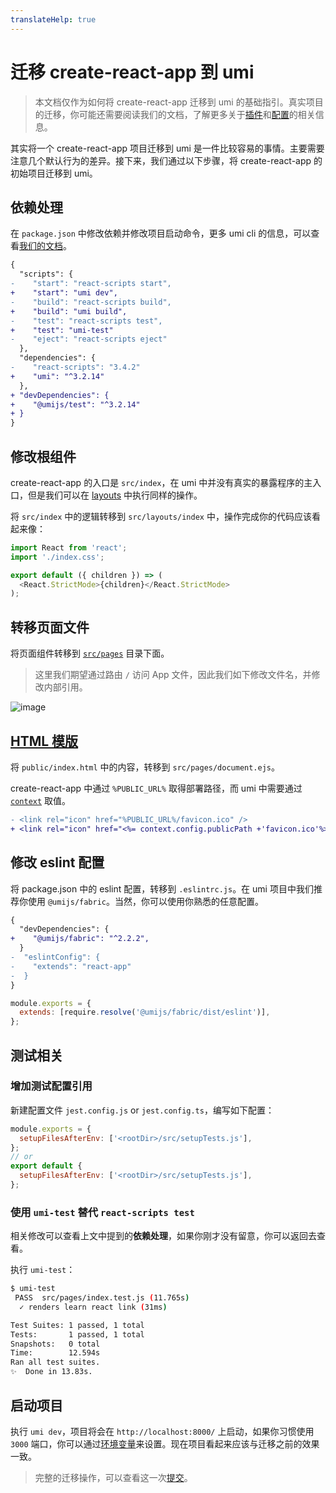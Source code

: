 ```yaml
---
translateHelp: true
---
```


# 迁移 create-react-app 到 umi

> 本文档仅作为如何将 create-react-app 迁移到 umi 的基础指引。真实项目的迁移，你可能还需要阅读我们的文档，了解更多关于[插件](/zh-CN/plugins/preset-react)和[配置](/zh-CN/config)的相关信息。

其实将一个 create-react-app 项目迁移到 umi 是一件比较容易的事情。主要需要注意几个默认行为的差异。接下来，我们通过以下步骤，将 create-react-app 的初始项目迁移到 umi。

## 依赖处理

在 `package.json` 中修改依赖并修改项目启动命令，更多 umi cli 的信息，可以查看[我们的文档](/zh-CN/docs/cl)。

```diff
{
  "scripts": {
-    "start": "react-scripts start",
+    "start": "umi dev",
-    "build": "react-scripts build",
+    "build": "umi build",
-    "test": "react-scripts test",
+    "test": "umi-test"
-    "eject": "react-scripts eject"
  },
  "dependencies": {
-    "react-scripts": "3.4.2"
+    "umi": "^3.2.14"
  },
+ "devDependencies": {
+    "@umijs/test": "^3.2.14"
+ }
}
```

## 修改根组件

create-react-app 的入口是 `src/index`，在 umi 中并没有真实的暴露程序的主入口，但是我们可以在 [layouts](/zh-CN/docs/convention-routing#全局-layout) 中执行同样的操作。

将 `src/index` 中的逻辑转移到 `src/layouts/index` 中，操作完成你的代码应该看起来像：

```js
import React from 'react';
import './index.css';

export default ({ children }) => (
  <React.StrictMode>{children}</React.StrictMode>
);
```

## 转移页面文件

将页面组件转移到 [`src/pages`](/zh-CN/docs/convention-routing) 目录下面。

> 这里我们期望通过路由 `/` 访问 App 文件，因此我们如下修改文件名，并修改内部引用。

![image](https://user-images.githubusercontent.com/11746742/89971217-3d969680-dc8d-11ea-8d4e-c60b1e9431ba.png)

## [HTML 模版](/zh-CN/docs/html-template)

将 `public/index.html` 中的内容，转移到 `src/pages/document.ejs`。

create-react-app 中通过 `%PUBLIC_URL%` 取得部署路径，而 umi 中需要通过 [`context`](/zh-CN/docs/html-template#配置模板) 取值。

```diff
- <link rel="icon" href="%PUBLIC_URL%/favicon.ico" />
+ <link rel="icon" href="<%= context.config.publicPath +'favicon.ico'%>" />
```

## 修改 eslint 配置

将 package.json 中的 eslint 配置，转移到 `.eslintrc.js`。在 umi 项目中我们推荐你使用 `@umijs/fabric`。当然，你可以使用你熟悉的任意配置。

```diff
{
  "devDependencies": {
+    "@umijs/fabric": "^2.2.2",
  }
-  "eslintConfig": {
-    "extends": "react-app"
-  }
}
```

```js
module.exports = {
  extends: [require.resolve('@umijs/fabric/dist/eslint')],
};
```

## 测试相关

### 增加测试配置引用

新建配置文件 `jest.config.js` or `jest.config.ts`，编写如下配置：

```js
module.exports = {
  setupFilesAfterEnv: ['<rootDir>/src/setupTests.js'],
};
// or
export default {
  setupFilesAfterEnv: ['<rootDir>/src/setupTests.js'],
};
```

### 使用 `umi-test` 替代 `react-scripts test`

相关修改可以查看上文中提到的**依赖处理**，如果你刚才没有留意，你可以返回去查看。

执行 `umi-test`：

```bash
$ umi-test
 PASS  src/pages/index.test.js (11.765s)
  ✓ renders learn react link (31ms)

Test Suites: 1 passed, 1 total
Tests:       1 passed, 1 total
Snapshots:   0 total
Time:        12.594s
Ran all test suites.
✨  Done in 13.83s.
```

## 启动项目

执行 `umi dev`，项目将会在 `http://localhost:8000/` 上启动，如果你习惯使用 `3000` 端口，你可以通过[环境变量](/zh-CN/docs/env-variables)来设置。现在项目看起来应该与迁移之前的效果一致。

> 完整的迁移操作，可以查看这一次[提交](https://github.com/xiaohuoni/cra-2-umi/commit/66c87974f36cdb7d40629c056b1b1cdc4ebc8950)。
